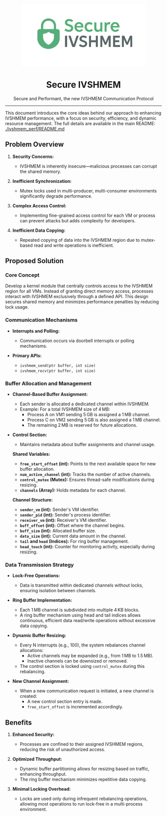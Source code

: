 <p align="center">
  <img src="./assets/images/secure_ivshmem_logo.png" alt="Project Logo" width="400" height="200" style="object-fit: cover;"/>
</p>

<h1 align="center">Secure IVSHMEM</h1>

<p align="center">
  Secure and Performant, the new IVSHMEM Communication Protocol
</p>

---

<!-- ## 🚀 Features

- Feature 1
- Feature 2
- Feature 3 -->


This document introduces the core ideas behind our approach to enhancing IVSHMEM performance, with a focus on security, efficiency, and dynamic resource management. The full details are available in the main README: [./ivshmem_perf/README.md](./ivshmem_perf/README.md)

## Problem Overview

1. **Security Concerns:**
   - IVSHMEM is inherently insecure—malicious processes can corrupt the shared memory.

2. **Inefficient Synchronization:**
   - Mutex locks used in multi-producer, multi-consumer environments significantly degrade performance.

3. **Complex Access Control:**
   - Implementing fine-grained access control for each VM or process can prevent attacks but adds complexity for developers.

4. **Inefficient Data Copying:**
   - Repeated copying of data into the IVSHMEM region due to mutex-based read and write operations is inefficient.

## Proposed Solution

### Core Concept

Develop a kernel module that centrally controls access to the IVSHMEM region for all VMs. Instead of granting direct memory access, processes interact with IVSHMEM exclusively through a defined API. This design secures shared memory and minimizes performance penalties by reducing lock usage.

### Communication Mechanisms

- **Interrupts and Polling:**
  - Communication occurs via doorbell interrupts or polling mechanisms.
  
- **Primary APIs:**
  - `ivshmem_send(ptr buffer, int size)`
  - `ivshmem_recv(ptr buffer, int size)`

### Buffer Allocation and Management

- **Channel-Based Buffer Assignment:**
  - Each sender is allocated a dedicated channel within IVSHMEM.
  - Example: For a total IVSHMEM size of 4 MB:
    - Process A on VM1 sending 5 GB is assigned a 1 MB channel.
    - Process C on VM2 sending 5 GB is also assigned a 1 MB channel.
    - The remaining 2 MB is reserved for future allocations.

- **Control Section:**
  - Maintains metadata about buffer assignments and channel usage.
  
  **Shared Variables:**
  - **`free_start_offset` (int):** Points to the next available space for new buffer allocation.
  - **`num_active_channel` (int):** Tracks the number of active channels.
  - **`control_mutex` (Mutex):** Ensures thread-safe modifications during resizing.
  - **`channels` (Array):** Holds metadata for each channel.

  **Channel Structure:**
  - **`sender_vm` (int):** Sender's VM identifier.
  - **`sender_pid` (int):** Sender's process identifier.
  - **`receiver_vm` (int):** Receiver's VM identifier.
  - **`buff_offset` (int):** Offset where the channel begins.
  - **`buff_size` (int):** Allocated buffer size.
  - **`data_size` (int):** Current data amount in the channel.
  - **`tail` and `head` (Indices):** For ring buffer management.
  - **`head_touch` (int):** Counter for monitoring activity, especially during resizing.

### Data Transmission Strategy

- **Lock-Free Operations:**
  - Data is transmitted within dedicated channels without locks, ensuring isolation between channels.

- **Ring Buffer Implementation:**
  - Each 1 MB channel is subdivided into multiple 4 KB blocks.
  - A ring buffer mechanism using head and tail indices allows continuous, efficient data read/write operations without excessive data copying.

- **Dynamic Buffer Resizing:**
  - Every N interrupts (e.g., 100), the system rebalances channel allocations:
    - Active channels may be expanded (e.g., from 1 MB to 1.5 MB).
    - Inactive channels can be downsized or removed.
  - The control section is locked using `control_mutex` during this rebalancing.

- **New Channel Assignment:**
  - When a new communication request is initiated, a new channel is created:
    - A new control section entry is made.
    - `free_start_offset` is incremented accordingly.

## Benefits

1. **Enhanced Security:**
   - Processes are confined to their assigned IVSHMEM regions, reducing the risk of unauthorized access.

2. **Optimized Throughput:**
   - Dynamic buffer partitioning allows for resizing based on traffic, enhancing throughput.
   - The ring buffer mechanism minimizes repetitive data copying.

3. **Minimal Locking Overhead:**
   - Locks are used only during infrequent rebalancing operations, allowing most operations to run lock-free in a multi-process environment.
